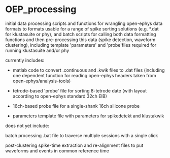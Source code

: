 # OEP_processing
initial data processing scripts and functions for wrangling open-ephys data formats to formats usable for a range of spike sorting solutions (e.g. *.dat for klustasuite or phy), and batch scripts for calling both data formatting functions and then pre-processing this data (spike detection, waveform clustering), including template 'parameters' and 'probe'files required for running klustasuite and/or phy 

currently includes:

- matlab code to convert .continuous and .kwik files to .dat files (including one dependent function for reading open-ephys headers taken from open-ephys/analysis-tools)

- tetrode-based 'probe' file for sorting 8-tetrode date (with layout according to open-ephys standard 32ch EIB)

- 16ch-based probe file for a single-shank 16ch silicone probe

- parameters template file with parameters for spikedetekt and klustakwik

does not yet include: 

batch processing .bat file to traverse multiple sessions with a single click

post-clustering spike-time extraction and re-alignment files to put waveforms and events in common reference time

